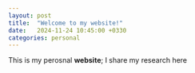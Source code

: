 ```yaml
---
layout: post
title:  "Welcome to my website!"
date:   2024-11-24 10:45:00 +0330
categories: personal
---
```

This is my perosnal **website**; I share my research here
